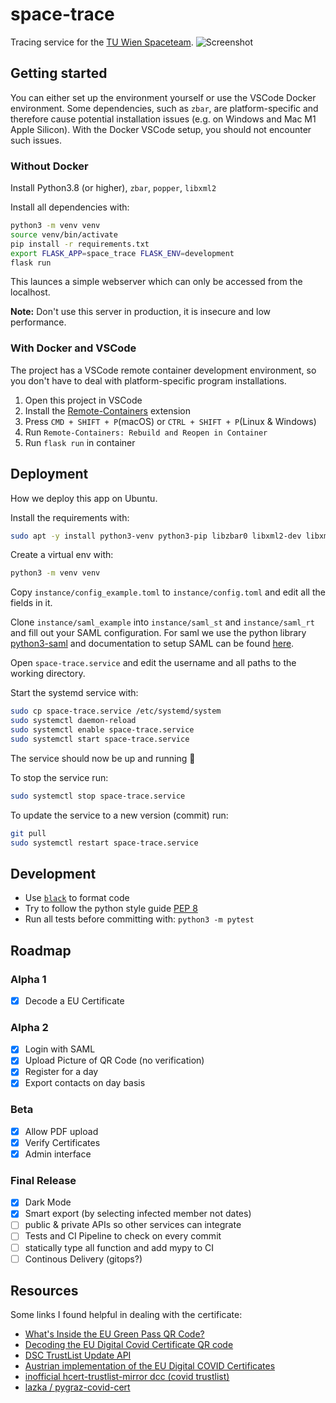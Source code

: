 # space-trace

Tracing service for the [TU Wien Spaceteam](https://spaceteam.at/?lang=en).
![Screenshot](https://user-images.githubusercontent.com/21206831/144690589-8ba45b74-cd64-4dd8-8796-748f5ea0fa78.png)

## Getting started

You can either set up the environment yourself or use the VSCode Docker environment. Some dependencies, such as `zbar`, are platform-specific and therefore cause potential installation issues (e.g. on Windows and Mac M1 Apple Silicon). With the Docker VSCode setup, you should not encounter such issues.

### Without Docker

Install Python3.8 (or higher), `zbar`, `popper`, `libxml2`

Install all dependencies with:

```bash
python3 -m venv venv
source venv/bin/activate
pip install -r requirements.txt
export FLASK_APP=space_trace FLASK_ENV=development
flask run
```

This launces a simple webserver which can only be accessed from the localhost.

**Note:** Don't use this server in production, it is insecure and low performance.

### With Docker and VSCode

The project has a VSCode remote container development environment, so you don't have to deal with platform-specific program installations.

1. Open this project in VSCode
2. Install the [Remote-Containers](https://marketplace.visualstudio.com/items?itemName=ms-vscode-remote.remote-containers) extension
3. Press `CMD + SHIFT + P`(macOS) or `CTRL + SHIFT + P`(Linux & Windows)
4. Run `Remote-Containers: Rebuild and Reopen in Container`
5. Run `flask run` in container

## Deployment

How we deploy this app on Ubuntu.

Install the requirements with:

```bash
sudo apt -y install python3-venv python3-pip libzbar0 libxml2-dev libxmlsec1-dev libxmlsec1-openssl poppler-utils
```

Create a virtual env with:

```bash
python3 -m venv venv
```

Copy `instance/config_example.toml` to `instance/config.toml` and edit all
the fields in it.

Clone `instance/saml_example` into `instance/saml_st` and `instance/saml_rt`
and fill out your SAML configuration. For saml we use the python library
[python3-saml](https://github.com/onelogin/python3-saml) and documentation to
setup SAML can be found [here](https://github.com/onelogin/python3-saml#how-it-works).

Open `space-trace.service` and edit the username and all paths to the working
directory.

Start the systemd service with:

```bash
sudo cp space-trace.service /etc/systemd/system
sudo systemctl daemon-reload
sudo systemctl enable space-trace.service
sudo systemctl start space-trace.service
```

The service should now be up and running 🎉

To stop the service run:

```bash
sudo systemctl stop space-trace.service
```

To update the service to a new version (commit) run:

```bash
git pull
sudo systemctl restart space-trace.service
```

## Development

- Use [`black`](https://github.com/psf/black) to format code
- Try to follow the python style guide [PEP 8](https://www.python.org/dev/peps/pep-0008/)
- Run all tests before committing with: `python3 -m pytest`

## Roadmap

### Alpha 1

- [x] Decode a EU Certificate

### Alpha 2

- [x] Login with SAML
- [x] Upload Picture of QR Code (no verification)
- [x] Register for a day
- [x] Export contacts on day basis

### Beta

- [x] Allow PDF upload
- [x] Verify Certificates
- [x] Admin interface

### Final Release

- [x] Dark Mode
- [x] Smart export (by selecting infected member not dates)
- [ ] public & private APIs so other services can integrate
- [ ] Tests and CI Pipeline to check on every commit
- [ ] statically type all function and add mypy to CI
- [ ] Continous Delivery (gitops?)

## Resources

Some links I found helpful in dealing with the certificate:

- [What's Inside the EU Green Pass QR Code?](https://gir.st/blog/greenpass.html)
- [Decoding the EU Digital Covid Certificate QR code](https://www.bartwolff.com/Blog/2021/08/08/decoding-the-eu-digital-covid-certificate-qr-code)
- [DSC TrustList Update API](https://github.com/Digitaler-Impfnachweis/certification-apis/blob/master/dsc-update/README.md)
- [Austrian implementation of the EU Digital COVID Certificates](https://github.com/Federal-Ministry-of-Health-AT/green-pass-overview#details-on-trust-listsbusiness-rulesvalue-sets)
- [inofficial hcert-trustlist-mirror dcc (covid trustlist)](https://github.com/section42/hcert-trustlist-mirror)
- [lazka / pygraz-covid-cert](https://github.com/lazka/pygraz-covid-cert)
